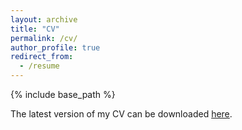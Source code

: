 ```yaml
---
layout: archive
title: "CV"
permalink: /cv/
author_profile: true
redirect_from:
  - /resume
---
```


{% include base_path %}

The latest version of my CV can be downloaded [here](/files/VRR_CVJul2024.pdf).
